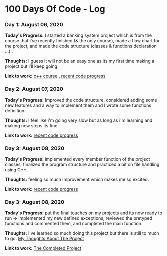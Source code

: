 # 100 Days Of Code - Log

### Day 1: August 06, 2020

**Today's Progress:** I started a banking system project which is from the course that i've recently finished (& the only course), made a flow chart for the project, and made the code structure (classes & functions declaration ...) .

**Thoughts:** I guess it will not be an easy one as its my first time making a project but i'll keep going. 

**Link to work:** [c++ course](https://www.udemy.com/course/cpp-deep-dive/) , [recent code progress](https://github.com/MaGnsio/100-days-of-code/commit/e83ed7798d9ba1f236457d534316495f05ed625f)

### Day 2: August 07, 2020

**Today's Progress:** Improved the code structure, considered adding some new features and a way to implement them and I wrote some functions definition.

**Thoughts:** I feel like i'm going very slow but as long as i'm learning and making new steps its fine. 

**Link to work:** [recent code progress](https://github.com/MaGnsio/100-days-of-code/commit/d80a894cf794b5096a17e7b340c838335b20c914)

### Day 3: August 08, 2020

**Today's Progress:** implemented every member function of the project classes, finalized the program structure and practiced a bit on file handling using C++.

**Thoughts:** feeling so much Improvement which makes me so excited. 

**Link to work:** [recent code progress](https://github.com/MaGnsio/100-days-of-code/commit/a67851c5730802c51d81d2d5c64a88a45fc34c35)

### Day 3: August 08, 2020

**Today's Progress:** put the final touches on my projects and its now ready to run -> implemented my new defined exceptions, reviewed the pretyped functions and commented them, and completed the main function.

**Thoughts:** i've learned so much doing this project but there is still to much to go. [My Thoughts About The Project](https://github.com/MaGnsio/100-days-of-code/blob/master/banking%20system%20project/My%20Thoughts.md) 

**Link to work:** [The Completed Project](https://github.com/MaGnsio/100-days-of-code/tree/master/banking%20system%20project)
